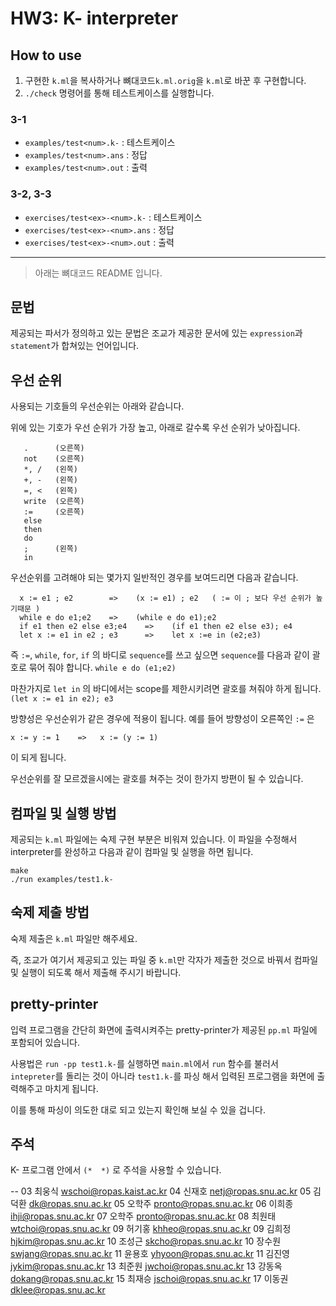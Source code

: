 # HW3: K- interpreter
## How to use
1. 구현한 `k.ml`을 복사하거나 뼈대코드`k.ml.orig`을 `k.ml`로 바꾼 후 구현합니다.
2. `./check` 명령어를 통해 테스트케이스를 실행합니다.

### 3-1
- `examples/test<num>.k-` : 테스트케이스
- `examples/test<num>.ans` : 정답
- `examples/test<num>.out` : 출력

### 3-2, 3-3
- `exercises/test<ex>-<num>.k-` : 테스트케이스
- `exercises/test<ex>-<num>.ans` : 정답
- `exercises/test<ex>-<num>.out` : 출력

---

> 아래는 뼈대코드 README 입니다.

## 문법
제공되는 파서가 정의하고 있는 문법은 조교가 제공한 문서에
있는 `expression`과 `statement`가 합쳐있는 언어입니다.


## 우선 순위
사용되는 기호들의 우선순위는 아래와 같습니다.

위에 있는 기호가 우선 순위가 가장 높고,
아래로 갈수록 우선 순위가 낮아집니다.
```
   .      (오른쪽)
   not    (오른쪽)
   *, /   (왼쪽)
   +, -   (왼쪽)
   =, <   (왼쪽)
   write  (오른쪽)
   :=     (오른쪽)
   else
   then
   do
   ;      (왼쪽)
   in
```
우선순위를 고려해야 되는 몇가지 일반적인 경우를 보여드리면
다음과 같습니다.
```
  x := e1 ; e2        =>    (x := e1) ; e2   ( := 이 ; 보다 우선 순위가 높기때문 )
  while e do e1;e2    =>    (while e do e1);e2
  if e1 then e2 else e3;e4    =>    (if e1 then e2 else e3); e4
  let x := e1 in e2 ; e3      =>    let x :=e in (e2;e3)
```
즉 `:=`, `while`, `for`, `if` 의 바디로 `sequence`를 쓰고 싶으면 `sequence`를
다음과 같이 괄호로 묶어 줘야 합니다.
  `while e do (e1;e2)`

마찬가지로 `let in` 의 바디에서는 scope를 제한시키려면 괄호를 쳐줘야 하게 됩니다.
  `(let x := e1 in e2); e3`

방향성은 우선순위가 같은 경우에 적용이 됩니다.
예를 들어 방향성이 오른쪽인 `:=` 은

  `x := y := 1    =>   x := (y := 1)`

이 되게 됩니다.

우선순위를 잘 모르겠을시에는 괄호를 쳐주는 것이 한가지 방편이 될 수 있습니다.


## 컴파일 및 실행 방법
제공되는 `k.ml` 파일에는 숙제 구현 부분은 비워져 있습니다.  이 파일을 수정해서
interpreter를 완성하고 다음과 같이 컴파일 및 실행을 하면 됩니다.

```
make
./run examples/test1.k-
```

## 숙제 제출 방법
숙제 제출은 `k.ml` 파일만 해주세요.

즉, 조교가 여기서 제공되고 있는 파일 중 `k.ml`만 각자가 제출한 것으로
바꿔서 컴파일 및 실행이 되도록 해서 제출해 주시기 바랍니다.


## pretty-printer
입력 프로그램을 간단히 화면에 출력시켜주는 pretty-printer가
제공된 `pp.ml` 파일에 포함되어 있습니다.

사용법은 `run -pp test1.k-`를 실행하면 `main.ml`에서 `run` 함수를 불러서
`intepreter`를 돌리는 것이 아니라 `test1.k-`를 파싱 해서 입력된 프로그램을
화면에 출력해주고 마치게 됩니다.

이를 통해 파싱이 의도한 대로 되고 있는지 확인해 보실 수 있을 겁니다.


## 주석
K- 프로그램 안에서 `(*  *)` 로 주석을 사용할 수 있습니다.




--
03 최웅식 <wschoi@ropas.kaist.ac.kr>
04 신재호 <netj@ropas.snu.ac.kr>
05 김덕환 <dk@ropas.snu.ac.kr>
05 오학주 <pronto@ropas.snu.ac.kr>
06 이희종 <ihji@ropas.snu.ac.kr>
07 오학주 <pronto@ropas.snu.ac.kr>
08 최원태 <wtchoi@ropas.snu.ac.kr>
09 허기홍 <khheo@ropas.snu.ac.kr>
09 김희정 <hjkim@ropas.snu.ac.kr>
10 조성근 <skcho@ropas.snu.ac.kr>
10 장수원 <swjang@ropas.snu.ac.kr>
11 윤용호 <yhyoon@ropas.snu.ac.kr>
11 김진영 <jykim@ropas.snu.ac.kr>
13 최준원 <jwchoi@ropas.snu.ac.kr>
13 강동옥 <dokang@ropas.snu.ac.kr>
15 최재승 <jschoi@ropas.snu.ac.kr>
17 이동권 <dklee@ropas.snu.ac.kr>
